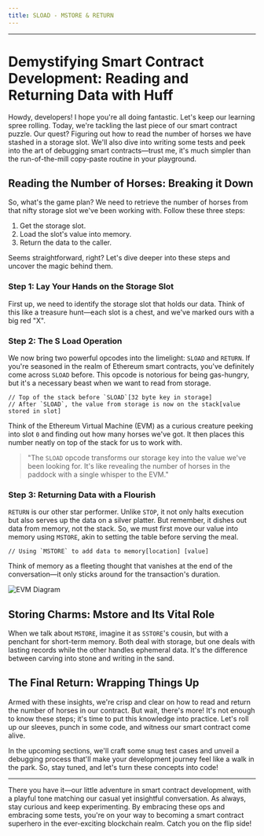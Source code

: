 ```yaml
---
title: SLOAD - MSTORE & RETURN
---
```


---

# Demystifying Smart Contract Development: Reading and Returning Data with Huff

Howdy, developers! I hope you're all doing fantastic. Let's keep our learning spree rolling. Today, we're tackling the last piece of our smart contract puzzle. Our quest? Figuring out how to read the number of horses we have stashed in a storage slot. We'll also dive into writing some tests and peek into the art of debugging smart contracts—trust me, it's much simpler than the run-of-the-mill copy-paste routine in your playground.

## Reading the Number of Horses: Breaking it Down

So, what's the game plan? We need to retrieve the number of horses from that nifty storage slot we've been working with. Follow these three steps:

1. Get the storage slot.
2. Load the slot's value into memory.
3. Return the data to the caller.

Seems straightforward, right? Let's dive deeper into these steps and uncover the magic behind them.

### Step 1: Lay Your Hands on the Storage Slot

First up, we need to identify the storage slot that holds our data. Think of this like a treasure hunt—each slot is a chest, and we've marked ours with a big red "X".

### Step 2: The S Load Operation

We now bring two powerful opcodes into the limelight: `SLOAD` and `RETURN`. If you're seasoned in the realm of Ethereum smart contracts, you've definitely come across `SLOAD` before. This opcode is notorious for being gas-hungry, but it's a necessary beast when we want to read from storage.

```
// Top of the stack before `SLOAD`[32 byte key in storage]
// After `SLOAD`, the value from storage is now on the stack[value stored in slot]
```

Think of the Ethereum Virtual Machine (EVM) as a curious creature peeking into slot `0` and finding out how many horses we've got. It then places this number neatly on top of the stack for us to work with.

> "The `SLOAD` opcode transforms our storage key into the value we've been looking for. It's like revealing the number of horses in the paddock with a single whisper to the EVM."

### Step 3: Returning Data with a Flourish

`RETURN` is our other star performer. Unlike `STOP`, it not only halts execution but also serves up the data on a silver platter. But remember, it dishes out data from memory, not the stack. So, we must first move our value into memory using `MSTORE`, akin to setting the table before serving the meal.

```
// Using `MSTORE` to add data to memory[location] [value]
```

Think of memory as a fleeting thought that vanishes at the end of the conversation—it only sticks around for the transaction's duration.

![EVM Diagram](https://cdn.videotap.com/618/screenshots/FGxPiZpNxGEKV0pyK7rV-113.14.png)

## Storing Charms: Mstore and Its Vital Role

When we talk about `MSTORE`, imagine it as `SSTORE`'s cousin, but with a penchant for short-term memory. Both deal with storage, but one deals with lasting records while the other handles ephemeral data. It's the difference between carving into stone and writing in the sand.

## The Final Return: Wrapping Things Up

Armed with these insights, we're crisp and clear on how to read and return the number of horses in our contract. But wait, there's more! It's not enough to know these steps; it's time to put this knowledge into practice. Let's roll up our sleeves, punch in some code, and witness our smart contract come alive.

In the upcoming sections, we'll craft some snug test cases and unveil a debugging process that'll make your development journey feel like a walk in the park. So, stay tuned, and let's turn these concepts into code!

---

There you have it—our little adventure in smart contract development, with a playful tone matching our casual yet insightful conversation. As always, stay curious and keep experimenting. By embracing these ops and embracing some tests, you're on your way to becoming a smart contract superhero in the ever-exciting blockchain realm. Catch you on the flip side!
